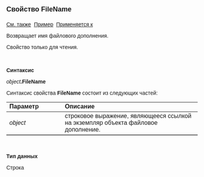 <html>
<head>
<title>Файловое дополнение\FileName</title>
</head>

<body>

<p><strong><font size="4" face="Arial">Свойство FileName<br>
<br>
</font></strong><font face="Arial"><a href="FullFileName.html">См. 
также</a>&nbsp;
<u>Пример</u>&nbsp; <a href="../AsAttachment.html">Применяется к</a></font></p>

<p><font face="Arial">Возвращает имя файлового дополнения.</font></p>

<p><font face="Arial">Свойство только для чтения.</font></p>

<p class="label">&nbsp;</p>

<p class="label"><font face="Arial"><b>Синтаксис</b></font></p>

<p><font face="Arial"><em>object</em><strong>.FileName</strong></font></p>

<p><font face="Arial">Синтаксис свойства <strong>FileName</strong>
состоит из следующих частей:</font></p>

<table border="1" cellPadding="5" cols="2" frame="below" rules="rows">
<TBODY>
  <tr vAlign="top">
    <td class="label" width="29%"><font face="Arial"><b>Параметр</b></font></td>
    <td class="label" width="71%"><font face="Arial"><strong>Описание</strong></font></td>
  </tr>
  <tr>
    <td width="29%"><em><font face="Arial">object</font></em></td>
    <td width="71%"><font face="Arial">строковое выражение, являющееся 
	ссылкой на экземпляр объекта файловое дополнение.</font></td>
  </tr>
</TBODY>
</table>

<p class="label">&nbsp;</p>

<p class="label"><font face="Arial"><b>Тип данных</b></font></p>

<p class="label"><font face="Arial">Строка</font></p>
<p class="label">&nbsp;</p>
</body>
</html>
